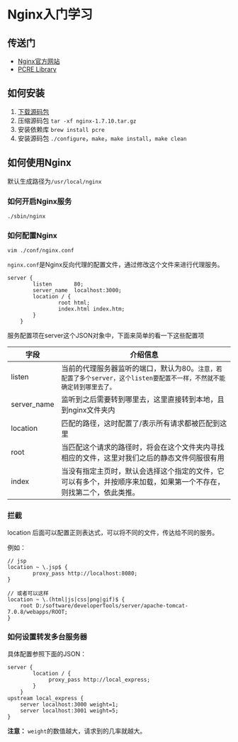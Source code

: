 # Nginx入门学习

## 传送门

* [Nginx官方网站](http://nginx.org)
* [PCRE Library](http://sourceforge.net/projects/pcre/files/pcre/)

## 如何安装

1. [下载源码包](http://nginx.org)
2. 压缩源码包 `tar -xf nginx-1.7.10.tar.gz`
3. 安装依赖库 `brew install pcre` 
4. 安装源码包 `./configure`，`make`，`make install`，`make clean`

## 如何使用Nginx

默认生成路径为`/usr/local/nginx`

### 如何开启Nginx服务

	./sbin/nginx
	
### 如何配置Nginx

	vim ./conf/nginx.conf
	
`nginx.conf`是Nginx反向代理的配置文件，通过修改这个文件来进行代理服务。

```
server {
        listen       80;
        server_name  localhost:3000;
        location / {
				root html;
				index.html index.htm;
        }
    }
```

服务配置项在server这个JSON对象中，下面来简单的看一下这些配置项

| 字段 | 介绍信息 |
|------|--------|
| listen      | 当前的代理服务器监听的端口，默认为80。`注意，若配置了多个server，这个listen要配置不一样，不然就不能确定转到哪里去了。`|
| server_name |监听到之后需要转到哪里去，这里直接转到本地，且到nginx文件夹内|
| location    |匹配的路径，这时配置了/表示所有请求都被匹配到这里|
| root        |当匹配这个请求的路径时，将会在这个文件夹内寻找相应的文件，这里对我们之后的静态文件伺服很有用|
| index       |当没有指定主页时，默认会选择这个指定的文件，它可以有多个，并按顺序来加载，如果第一个不存在，则找第二个，依此类推。|

### 

### 拦截

location 后面可以配置正则表达式，可以将不同的文件，传达给不同的服务。

例如：

```
// jsp
location ~ \.jsp$ {  
        proxy_pass http://localhost:8080;  
}  
  
// 或者可以这样
location ~ \.(html|js|css|png|gif)$ {  
    root D:/software/developerTools/server/apache-tomcat-7.0.8/webapps/ROOT;  
}  
```

### 如何设置转发多台服务器

具体配置参照下面的JSON：

```
server {
        location / {
             proxy_pass http://local_express;
        }
    }
upstream local_express {  
    server localhost:3000 weight=1;  
    server localhost:3001 weight=5; 
} 
```

**注意：** `weight`的数值越大，请求到的几率就越大。
